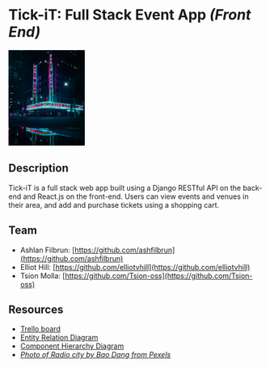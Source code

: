 # Tick-iT: Full Stack Event App _(Front End)_

<img alt="A photo of Radio City Music Hall illuminated at night. Photo by Bao Dang from Pexels." src="https://github.com/ashfilbrun/Tick-itFrontEnd/blob/13bd36840e1520b99ee7eb86f095226d07e2b0e6/radio-city.jpg" width=30% height=60% />

## Description
Tick-iT is a full stack web app built using a Django RESTful API on the back-end and React.js on the front-end.
Users can view events and venues in their area, and add and purchase tickets using a shopping cart.

## Team
- Ashlan Filbrun: [https://github.com/ashfilbrun](https://github.com/ashfilbrun)
- Elliot Hill: [https://github.com/elliotvhill](https://github.com/elliotvhill)
- Tsion Molla: [https://github.com/Tsion-oss](https://github.com/Tsion-oss)

## Resources
- [Trello board](https://trello.com/b/BBSNESHE/tick-it-full-stackathon-trello)
- [Entity Relation Diagram](https://drive.google.com/file/d/19qQSasc2r3BXgyeW38QzjbCNFugeRScI/view?usp=sharing)
- [Component Hierarchy Diagram](#)
- _[Photo of Radio city by Bao Dang from Pexels](https://www.pexels.com/photo/radio-city-music-hall-during-night-time-3700369/)_